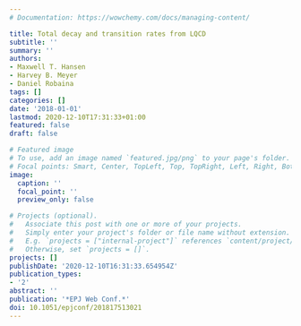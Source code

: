 ```yaml
---
# Documentation: https://wowchemy.com/docs/managing-content/

title: Total decay and transition rates from LQCD
subtitle: ''
summary: ''
authors:
- Maxwell T. Hansen
- Harvey B. Meyer
- Daniel Robaina
tags: []
categories: []
date: '2018-01-01'
lastmod: 2020-12-10T17:31:33+01:00
featured: false
draft: false

# Featured image
# To use, add an image named `featured.jpg/png` to your page's folder.
# Focal points: Smart, Center, TopLeft, Top, TopRight, Left, Right, BottomLeft, Bottom, BottomRight.
image:
  caption: ''
  focal_point: ''
  preview_only: false

# Projects (optional).
#   Associate this post with one or more of your projects.
#   Simply enter your project's folder or file name without extension.
#   E.g. `projects = ["internal-project"]` references `content/project/deep-learning/index.md`.
#   Otherwise, set `projects = []`.
projects: []
publishDate: '2020-12-10T16:31:33.654954Z'
publication_types:
- '2'
abstract: ''
publication: '*EPJ Web Conf.*'
doi: 10.1051/epjconf/201817513021
---
```

